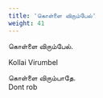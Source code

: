 ```yaml
---
title: 'கொள்ளை விரும்பேல்'
weight: 41
---
```

 

கொள்ளை விரும்பேல்.

Kollai Virumbel

கொள்ளை விரும்பாதே.  
Dont rob